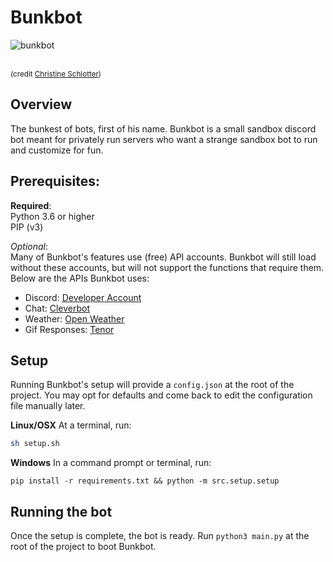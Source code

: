 
# Bunkbot

![bunkbot](https://github.com/fugwenna/bunkbot/blob/docs/readme/avatar.png)

<br/>  <sup>(credit [Christine Schlotter](http://christineschlotter.com))</sup>

  

## Overview

The bunkest of bots, first of his name. Bunkbot is a small sandbox discord bot meant for privately run servers who want a strange sandbox bot to run and customize for fun.

## Prerequisites:
**Required**:   
Python 3.6 or higher
<br/> PIP (v3)

_Optional_: <br />
Many of Bunkbot's features use (free) API accounts. Bunkbot will still load without these accounts, but will not support the functions that require them. Below are the APIs Bunkbot uses:
- Discord: [Developer Account](https://discord.com/developers/applications)
- Chat: [Cleverbot](https://cleverbot.io/)
- Weather: [Open Weather](https://openweathermap.org/api)
- Gif Responses: [Tenor](https://tenor.com/gifapi/documentation)
  

## Setup
Running Bunkbot's setup will provide a `config.json` at the root of the project. You may opt for defaults and come back to edit the configuration file manually later.

**Linux/OSX**
At a terminal, run: 
```bash
sh setup.sh
```
  
**Windows**
  In a command prompt or terminal, run:  
  ```
  pip install -r requirements.txt && python -m src.setup.setup
  ```
  
 ## Running the bot
Once the setup is complete, the bot is ready. Run `python3 main.py` at the root of the project to boot Bunkbot.
